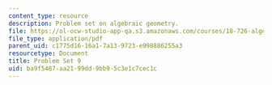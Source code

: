 ```yaml
---
content_type: resource
description: Problem set on algebraic geometry.
file: https://ol-ocw-studio-app-qa.s3.amazonaws.com/courses/18-726-algebraic-geometry-spring-2009/ba9f5487aa2199dd9bb95c3e1c7cec1c_MIT18_726s09_pset09.pdf
file_type: application/pdf
parent_uid: c1775d16-16a1-7a13-9723-e998886255a3
resourcetype: Document
title: Problem Set 9
uid: ba9f5487-aa21-99dd-9bb9-5c3e1c7cec1c
---
```

